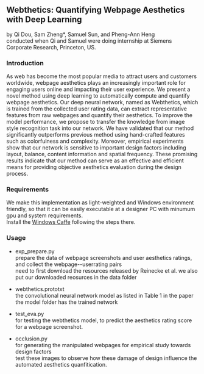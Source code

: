 ## Webthetics: Quantifying Webpage Aesthetics with Deep Learning
by Qi Dou, Sam Zheng*, Samuel Sun, and Pheng-Ann Heng </br>
conducted when Qi and Samuel were doing internship at Siemens Corporate Research, Princeton, US.

### Introduction

As web has become the most popular media to attract users and customers worldwide, webpage aesthetics plays an increasingly important role for engaging users online and impacting their user experience. We present a novel method using deep learning to automatically compute and quantify webpage aesthetics. Our deep neural network, named as Webthetics, which is trained from the collected user rating data, can extract representative features from raw webpages and quantify their aesthetics. To improve the model performance, we propose to transfer the knowledge from image style recognition task into our network. We have validated that our method significantly outperforms previous method using hand-crafted features such as colorfulness and complexity. Moreover, empirical experiments show that our network is sensitive to important design factors including layout, balance, content information and spatial frequency. These promising results indicate that our method can serve as an effective and efficient means for providing objective aesthetics evaluation during the design process.

### Requirements
We make this implementation as light-weighted and Windows environment friendly, so that it can be easily executable at a designer PC with minumum gpu and system requirements. </br>
Install the [Windows Caffe](https://github.com/BVLC/caffe/tree/windows) following the steps there.

### Usage

- exp_prepare.py </br>
prepare the data of webpage screenshots and user aesthetics ratings, and collect the webpage--userrating pairs </br> 
need to first download the resources released by Reinecke et al. we also put our downloaded reosurces in the data folder </br>

- webthetics.prototxt </br>
the convolutional neural network model as listed in Table 1 in the paper </br>
the model folder has the trained network

- test_eva.py </br>
for testing the webthetics model, to predict the aesthetics rating score for a webpage screenshot.

- occlusion.py </br>
for generating the manipulated webpages for empirical study towards design factors </br>
test these images to observe how these damage of design influence the automated aesthetics quanfitication.


